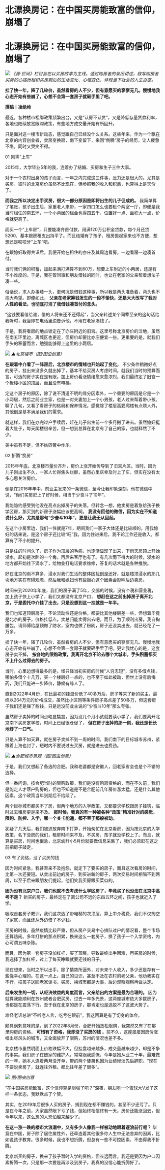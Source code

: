 # 北漂换房记：在中国买房能致富的信仰，崩塌了

# 北漂换房记：在中国买房能致富的信仰，崩塌了

![](https://inews.gtimg.com/news_bt/OI8XRazkxKTqOiwknfrfM67txUQDuq8vyn00rVyZCq0YIAA/1000)
_《房·世间》栏目旨在以买房故事为主线，通过购房者的亲历讲述，叙写购房者买房的心路历程和买房前后的生活变化、心理变化，体现当下社会的人生百态。_

**挂了快一年，降了几轮价，虽然看房的人不少，但有意愿买的寥寥无几。慢慢地我心态开始有些崩了，心想不会第一套房子就砸手里了吧。**

**撰稿丨凌绝岭**

最近，各种楼市松绑政策频繁出台，又是“认房不认贷”，又是降低存量贷款利率，各地也陆续放宽限购政策，有些地方成交量开始有所回升。

只是面对这一楼市新动态，感觉跟自己已经没什么关系。这些年来，作为一个飘在北京的内容创业者，卖房变换房，南下变留下，来回“倒腾”房子的经历，让人疲惫不堪，同时又哭笑不得。

01 刚需“上车”

2015年，大学毕业5年的我，连着办了结婚、买房和生子三件大事。

对于一个农村出身的孩子而言，一年之内完成这三件事，压力还是很大的，尤其是买房，彼时的北京房价虽然不比现在，但参照我的收入和积蓄，也算得上是天价了。

**而我之所以决定出手买房，很大一部分原因是即将出生的儿子促成的。**
我简单算了笔账，孩子出生后，家里老人来带，一家四口怎么也要租个两室一厅，即便是我当时租住的南五环，一个小两居的租金也得四五千，位置好一点、面积大一点，价格就更高了。

而买一个“上车房”，只要能凑齐首付款，用满120万公积金贷款，每个月还贷5200，基本跟房租支出持平了。而且结婚有了孩子，租房搬起家来也不方便，想想还是咬咬牙“上车”吧。

在跟媳妇取得共识后，我便开始在租住的亦庄及其周边看房，一边看房一边凑首付。

当时我们俩的积蓄，加起来满打满算不到60万，想要上车附近的小两居，还是有不小难度的。于是，我在管同事和朋友借钱的同时，也让在老家的父亲帮着想法子凑一些。

俗话说，求人办事矮一头，更何况是借钱这种事，所以我是两头准备着，两头也不抱大希望。即便如此，
**父亲在老家筹钱发生的一段不愉快，还是大大改写了我对人性的看法，也彻底打消了我借钱凑首付的念头。**

“这钱要看借给谁，借的人将来还不还得起”，当父亲转述某个同辈至亲的这句话给我听时，我当即在电话里边告诉他，不用在老家凑钱了。

于是，我将看房的地点锁定在了亦庄附近的旧宫。这里号称北京房价的洼地，虽然在南五环里边，离城区也更近，但房价却要比亦庄便宜一些。更重要的是，就我们手头的积蓄而言，勉强能够得上这里的小两居。

![](https://inews.gtimg.com/news_bt/OsB5ChuiHlSLZoLp3Qp_SJlAjvP6sC-I1ZvYNvamkRMqwAA/1000)
_▲北京楼市（图/图虫创意）_

**在跟着中介看了一阵房后，北京楼市的情绪也开始起了变化，**
不少条件稍微好点的房子，挂出来没多久就出掉了，基本不给买房人考虑时间。就我们当时的预算而言，可选的房子实在是有限，加上房价看涨情绪愈来愈浓烈，我们最终定了旧宫一个板楼小区的顶层，而且没有电梯。

定这个房子的原因，除了说不清道不明的缘分因素外，一个重要的原因是它是一个小两居，然后之前业主家，也是一对夫妻加上一个小男孩，老人过来帮着带小孩。聊了几句，又看了看房子的格局和保养情况，感觉除了楼层高要爬楼有点烦人外，其他倒是基本满足我们的需求。

就这样，我们在办完过户手续后，赶在儿子出生前一个多月搬了进去。虽然媳妇挺着大肚子，每天爬楼很辛苦，但一想到总算在北京有了自己的家，也就释然了不少。

美中虽有不足，但不妨碍苦中作乐。

02 折腾“换房”

2015年年底，北京楼市量价齐升，房价上涨开始传导到了旧宫片区。当时，因为儿子刚出生不久，一家人忙得焦头烂额，虽然心里庆幸及时上了车，但实在没有太多心思关注房价。

倒是在2016年年中，前业主发来的一条微信，至今让我印象深刻，他在微信中说，“你们买房赶上了好时候，相当于少奋斗了10年”。

我能隐约感受到他没在高点出掉房子的失落，但转念一想，他卖房是着急给孩子换学区房，那买到的新房子涨幅应该更高啊。
**我没有回他的微信，因为实在不知道说什么好，尤其是那句“少奋斗10年”，更是让我无从回起。**

在这个小房里边，我们一住就是7年，期间我们一家子大体还是比较顺的，用我媳妇的话来说，是这个房子还比较“旺”我，因为住进来后，我不论工作还是收入，都算有了不小的提升。

只是住的时间久了，房子作为顶层的毛病，也逐渐显现了出来，下雨天房顶上开始浸水，起初是次卧的一个角，再后来客厅也有了。有几次雨下得大的时候，浸水的地方都开始往下滴水了，给物业打电话要求维修，答复的话术就是各种推脱。

好在北京的雨不算多，浸水对我们生活的整体困扰倒是还好，就是楼顶浸水的那几块地方实在有碍观瞻，然后我和媳妇也有些担心这个因素会影响后边卖房。

时间来到2020年年底，我们的房子满了5年，交易的时候，没有个税和营业税，加上孩子快上小学了，我们又都没有北京户口，
**想赶在这之前出掉房子离开北京，于是委托中介挂了出去，只是没想到这一挂就是一年半。**

我们也知道顶层房子，不论流动性还是价格，都要比其他楼层差一些，但想着毕竟是北京的房子，价格挂低点，卖总归能卖得出去吧。而且，为了顺利出房，我自掏腰包，请师傅给屋顶做了防水，室内也做了粉刷，房子还没卖出去，就已经花了一万多。

挂了快一年，降了几轮价，虽然看房的人不少，但有意愿买的寥寥无几。慢慢地我心态开始有些崩了，心想不会第一套房子就要砸手里了吧。更让我忧心的是，这套房子卖不掉，
**按各地的限购政策，我离开北京不论去哪个大城市，手头积蓄都买不上什么过得去的房子。**

当时，心里边想得最多的是，怪只怪当初买房的时候“人穷志短”，没有多借点钱，哪怕多借个十几万，买一个楼层好一点的，也不至于如此被动，但世上没有后悔药，我们只能进一步降价，静候有缘人了。

直到2022年4月份，在比最初的挂盘价低了40多万后，房子等来了新的买主，最终以264万元的价格成交，虽然比小区同等条件房子高点差了50多万，但这套房子我们还是赚了些钱，只是远没前业主说的“少奋斗10年”那么夸张。

虽然房子卖掉的时间点略显尴尬，因为没几个月小孩就要读小学了，我们要离开北京南下买房定学校，时间上已经很仓促了，
**但在房子出掉的那一刻，我还是长长地舒了一口气。**

只是人算不如天算，就在房子卖掉不到一周的时间，我们南下的目标城市苏州，紧跟着上海也封了，短时内不要说过去买房，就是进去也费劲。

![](https://inews.gtimg.com/news_bt/OIxmzLy7vTrH5p0gubx6dOPzglxgMkTmRWpbuRNt-b5pcAA/1000)
_▲合肥城市景观（图/图虫创意）_

于是，我们又想起了备选的合肥。我和老婆都是安徽人，回老家省会也是个不错的选择。

但一番问询，按合肥当时的限购政策，我们是没有购房资格的，而在不久前，我们是能走人才落户购房的，但也不知道是不是合肥前几年房价涨太猛，还是什么其他因素，这个政策当年到期后不给续了。

两个目标城市都买不了房，但两个地方的入学政策，又都要求学校跟房子挂钩，临时过去租房更是来不及。
**那时候，我真的有一种被各种“政策”精准针对的感觉，限购、防控、入学，哪一个关卡能通，都不至于那般被动。**

犹疑了几天后，我们被迫放弃南下打算，开始匆忙在北京看房，因为按北京的入学政策，名下没房的我们，租房时间来不及，不买房，孩子就没学校上了。而且，就算是买房，时间也很急，北京幼升小5月份就要做信息采集了，我们必须赶在这之前把房子敲定。

03 有了资格，没了买房的钱

因为时间紧急，我甚至来不及抱怨，就定下了要买的房子，而且这次看房的时间，比第一次还要短。从卖出前边的房子，到买进新的房子，两次交易时间相隔不到两周，以至于后来跟朋友们提起，他们笑我买房跟买菜似的。

**因为没有北京户口，我们也就不去考虑什么学区房了，毕竟买了也没法在北京中高考不是？** 新买的房子，最终定在了离公司不远的东四五环之间，孩子也就近入了学。

吸取首套房子教训，我们这次选了带电梯的次顶层，算上中介税费，我们不仅掏空了家底，而且还从外边借了不少钱。

买房的时候，虽然疫情比较严重，但从房产交易中心排队过户的情况看，整个市场还算热闹。多年打拼的那点积累，换来这么一套房子，换了孩子一个入学资格，内心可谓五味杂陈。

而且，因为第一套房子没加杠杆，买了顶层，导致最终出手困难，再买房的时候，我选择了加杠杆，过上了每天睁眼就要还钱的日子。

现在想来，当时之所以出手，除了情势所逼外，对未来个人收入，多少还是存有一些侥幸心理的。在这一点上，自己的见识，甚至不及在农村的老父亲，他劝我实在不行，把孩子送回老家读书，买房、换城市都是大事，后边观察观察再做决定。

**后来发生的一切，从经济效益的角度而言，父亲给出的方案是最为合理的。**
因为就算我能顺利在苏州或者合肥买房，过去一年多光景，这两座城市绝大多数房子，也都是在震荡下行。至于我在北京的房子，那肯定也是逃脱不了这波大势了。

难怪老话总讲“不听老人言，吃亏在眼前”，我这回算是有了切身的体会。

颇具讽刺意味的是，到了2022年8月份，合肥开始放松限购，我突然又有了在那里购房的资格， **可惜有了资格，我却没了买房的钱**
。前不久，这座屡屡因房价涨幅出尽风头的城市，又全面放开了限购，苏州的情况也差不多。

北京楼市虽然明面上价格跌幅不大，但挂盘越来越多，成交量越来越少，却是不争的事实。我们房子在链家的维护人，常常跟我感慨，今年是她从业二十年，最难做的一年，她本人连着两月没开单，带的两个徒弟也因为业绩惨淡先后辞职。“现在不要说卖房了，就连往外租，都比往年差了很多”。

![](https://inews.gtimg.com/news_bt/ODvHalLN5zd7E9wSFHAfRClZk0yldkz0Q4HzKSQFiDFKoAA/1000)
_图/图虫创意_

“在中国买房能致富，这个信仰算是崩塌了吧？”深夜，朋友圈一个雪球大V发了这样一条状态，我默默点了个赞。

其实，在2019年后很多人买的房子，搁到现在都不赚钱的，甚至不少还亏了。只是在今年之前，大家虽然眼下亏了钱，但始终相信终有一天，房价还能涨回去，但今年以来，这么想的人恐怕越来越少了。

**在这一涨一跌的楼市大浪潮中，又有多少人像我一样被动地跟着逐浪前行呢？**
毕竟在中国，房子除了居住属性外，还牵连着其他很多你人生中无法舍弃的因素，比如说孩子教育。很多时候，我也不想折腾，但总有一些不可控因素，不由得我不折腾。

北京新买的房子，换来了孩子暂时入学的资格，但长远而言，我还是要因为户口因素折腾一次，只是那一次要是再涉及到房子，我真的没信心能折腾好了。

